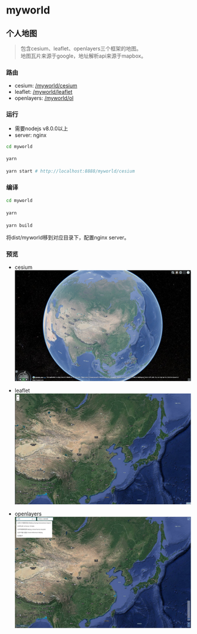 # myworld
## 个人地图  

> 包含cesium、leaflet、openlayers三个框架的地图。  
> 地图瓦片来源于google，地址解析api来源于mapbox。

### 路由
* cesium: [/myworld/cesium](/myworld/cesium)
* leaflet: [/myworld/leaflet](/myworld/leaflet)
* openlayers: [/myworld/ol](/myworld/ol)

### 运行
* 需要nodejs v8.0.0以上
* server: nginx

```bash
cd myworld

yarn

yarn start # http://localhost:8888/myworld/cesium
```

### 编译
```bash
cd myworld

yarn

yarn build
```
将dist/myworld移到对应目录下，配置nginx server。  

### 预览
* cesium
![cesium](./cesium.png)

* leaflet
![leaflet](./leaflet.png)

* openlayers
![ol](./ol.png)